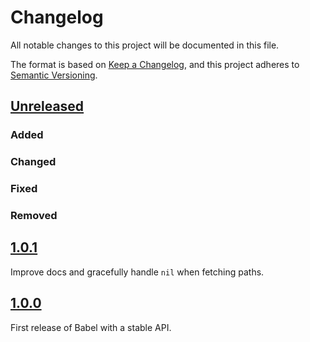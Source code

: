 # Changelog

All notable changes to this project will be documented in this file.

The format is based on [Keep a Changelog](https://keepachangelog.com/en/1.0.0/),
and this project adheres to [Semantic Versioning](https://semver.org/spec/v2.0.0.html).

## [Unreleased]
### Added
### Changed
### Fixed
### Removed

## [1.0.1]
Improve docs and gracefully handle `nil` when fetching paths.

## [1.0.0]
First release of Babel with a stable API.

[Unreleased]: https://github.com/alexocode/babel/compare/v1.0.1...main
[1.0.1]: https://github.com/alexocode/babel/compare/v1.0.0...v1.0.1
[1.0.0]: https://github.com/alexocode/babel/compare/176373951df796ded497645fc36409090c489be1...v1.0.0

[@alexocode]: https://github.com/alexocode
